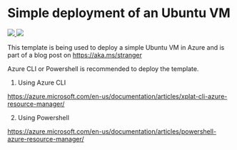 # Simple deployment of an Ubuntu VM

<a href="https://portal.azure.com/#create/Microsoft.Template/uri/https%3A%2F%2Fraw.githubusercontent.com%2Fstefanstranger%2Fblogposts%2Fmaster%2FInstallingLinuxpackagesonanAzureVMusingPowerShellDSC%2FARMTemplates%2Fazuredeploy.json" target="_blank">
   <img src="http://azuredeploy.net/deploybutton.png"/>
</a>
<a href="http://armviz.io/#/?load=https://raw.githubusercontent.com/stefanstranger/blogposts/master/InstallingLinuxpackagesonanAzureVMusingPowerShellDSC/ARMTemplates/azuredeploy.json" target="_blank">
    <img src="http://armviz.io/visualizebutton.png"/>
</a>

This template is being used to deploy a simple Ubuntu VM in Azure and is part of a blog post on https://aka.ms/stranger

Azure CLI or Powershell is recommended to deploy the template.

1. Using Azure CLI

  https://azure.microsoft.com/en-us/documentation/articles/xplat-cli-azure-resource-manager/

2. Using Powershell

  https://azure.microsoft.com/en-us/documentation/articles/powershell-azure-resource-manager/